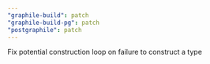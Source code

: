 ```yaml
---
"graphile-build": patch
"graphile-build-pg": patch
"postgraphile": patch
---
```


Fix potential construction loop on failure to construct a type
